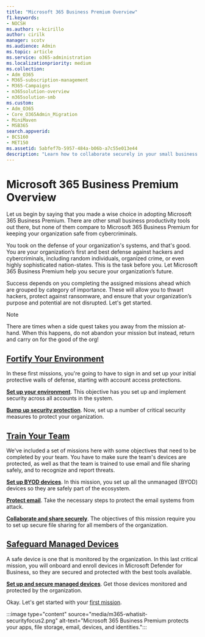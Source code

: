 ```yaml
---
title: "Microsoft 365 Business Premium Overview"
f1.keywords:
- NOCSH
ms.author: v-kcirillo
author: cirilk
manager: scotv
ms.audience: Admin
ms.topic: article
ms.service: o365-administration
ms.localizationpriority: medium
ms.collection: 
- Adm_O365
- M365-subscription-management 
- M365-Campaigns
- m365solution-overview
- m365solution-smb
ms.custom:
- Adm_O365
- Core_O365Admin_Migration
- MiniMaven
- MSB365
search.appverid:
- BCS160
- MET150
ms.assetid: 5abfef7b-5957-484a-b06b-a7c55e013e44
description: "Learn how to collaborate securely in your small business or campaign with Microsoft 365 Business Premium."
---
```


# Microsoft 365 Business Premium Overview

Let us begin by saying that you made a wise choice in adopting Microsoft 365 Business Premium. There are other small business productivity tools out there, but none of them compare to Microsoft 365 Business Premium for keeping your organization safe from cybercriminals.

You took on the defense of your organization's systems, and that's good. You are your organization’s first and best defense against hackers and cybercriminals, including random individuals, organized crime, or even highly sophisticated nation-states. This is the task before you. Let Microsoft 365 Business Premium help you secure your organization’s future.  

Success depends on you completing the assigned missions ahead which are grouped by category of importance. These will allow you to thwart hackers, protect against ransomware, and ensure that your organization’s purpose and potential are not disrupted. Let's get started.

>[!NOTE]
>There are times when a side quest takes you away from the mission at-hand. When this happens, do not abandon your mission but instead, return and carry on for the good of the org!

## [Fortify Your Environment](#tab/Fortify)

In these first missions, you're going to have to sign in and set up your initial protective walls of defense, starting with account access protections.

[**Set up your environment**](m365bp-setup-overview.md). This objective has you set up and implement security across all accounts in the system.

[**Bump up security protection**](m365bp-security-overview.md). Now, set up a number of critical security measures to protect your organization. 

## [Train Your Team](#tab/Train)

We've included a set of missions here with some objectives that need to be completed by your team. You have to make sure the team's devices are protected, as well as that the team is trained to use email and file sharing safely, and to recognize and report threats. 

[**Set up BYOD devices**](m365bp-protect-pcs-macs.md). In this mission, you set up all the unmanaged (BYOD) devices so they are safely part of the ecosystem.

[**Protect email**](m365bp-protect-email-overview.md). Take the necessary steps to protect the email systems from attack.

[**Collaborate and share securely**](m365bp-collaborate-share-securely.md). The objectives of this mission require you to set up secure file sharing for all members of the organization.

## [Safeguard Managed Devices](#tab/Safeguard)

A safe device is one that is monitored by the organization. In this last critical mission, you will onboard and enroll devices in Microsoft Defender for Business, so they are secured and protected with the best tools available.

[**Set up and secure managed devices**](m365bp-protect-devices.md). Get those devices monitored and protected by the organization. 

Okay. Let's get started with your [first mission](m365bp-setup-overview.md).

:::image type="content" source="media/m365-whatisit-securityfocus2.png" alt-text="Microsoft 365 Business Premium protects your apps, file storage, email, devices, and identities.":::

<!---
NOTE: I THINK THIS IMAGE SHOULD BE RE-DONE TO REFLECT 6 MISSIONS, AND STYLISTICALLY TO HAVE A "DEFENDER" CHARACTER (SUCH AS IN THE POSTER) IN THE BACKGROUND BEHIND THE FRONT LAYER VISUALS FOR EACH MISSION CATEGORY. THE OBJECTIVES FOR EACH MISSION CAN BE BULLET POINTS IN EACH SECTION IN THE GRAPHIC.
--->


<!---
KC Note: MOST OF THE FOLLOWING MAY BE USEFUL, BUT HERE JUST SERVES TO CLUTTER AND CONFUSE IMHO. I WILL MOVE THIS STUFF, BUT COMMENTING OUT FOR NOW...

Pay close attention to the following guidance for productivity, collaboration, file storage, email, devices, and identity:

| Protection for | Description | Links |
| ----- | ----- | ----- | ----- |
|Email | Use multi-factor authentication, advanced anti-phishing, Safe Links and Safe Attachments, and encrypted email for sensitive information.| [Set up multi-factor authentication](m365bp-multifactor-authentication.md) <br/><br/>[Protect against phishing attacks](avoid-phishing-and-attacks.md)<br/><br/>[Encrypt or label your sensitive email](send-encrypted-email.md) |
|iPhones and Android devices |Use multi-factor authentication, set up Microsoft mobile apps, and require a PIN | [Set up multi-factor authentication](m365bp-multifactor-authentication.md)<br/><br/>[Set up mobile devices](../business/set-up-mobile-devices.md)|
|Bring-your-own-devices (BYOD) for Mac and Windows PCs |Keep Office up to date, keep operating systems updated, and enable security features. | [Protect unmanaged Windows and Mac devices](m365bp-protect-pcs-macs.md) |
|Storing and sharing files securely | Share files and videos from Microsoft Teams, OneDrive, SharePoint, and Microsoft Stream, and protect sensitive data.| [Share files and videos](share-files-and-videos.md) |
|Managed Windows devices |Use managed devices for key staff and secure these devices. | [Set up managed devices](../business/set-up-windows-devices.md) |

## A recommended security configuration for Microsoft 365 Business Premium

This recommended secure configuration for Microsoft 365 Business Premium ensures you can:

- Rely on your trusted business productivity and collaboration tools, such as Outlook, Word, Excel, and other Office products.

- Protect your work files on all of your iOS, Android, and Windows devices with easy-to-manage, enterprise-grade security.

- Apply extra protection for user accounts and identity.

> [!VIDEO https://www.microsoft.com/videoplayer/embed/RE3clbH]

While federal and some state election campaigns in the United States qualify for [special pricing](get-microsoft-365-campaigns.md) for the Microsoft 365 for Campaigns offering of Microsoft 365 Business Premium, any organization with the Business Premium plan can take advantage of this guidance to configure increased security and learn how to collaborate securely.

This library includes the following:

- Prescriptive setup guidance for increased security.

- Help setting up devices for secure access.

- Guidance on collaborating and sharing securely.

For more information about what's included, see [Microsoft 365 Business Premium](https://www.microsoft.com/microsoft-365/business).

## Get started

Follow these steps to get started:

- For small and medium-sized businesses: [Get Microsoft 365 Business Premium](get-microsoft-365-business-premium.md)

- For campaigns: [Get Microsoft 365 campaigns](get-microsoft-365-campaigns.md)

## Solutions for your business

After you set up your secure Microsoft 365 environment, you can use the following solutions to get working:

| Create teams for collaboration | Set up online meetings |
| ------------- | ------------- |
| ![a SharePoint communication site.](../media/sm-m365-democracy-teams-collab.png) | ![an online meeting](../media/m365-democracy-teams-meetings.png) |
| Collaborate with teams for key staff, all staff, and partners or vendors.<br>[Create your team](create-teams-for-collaboration.md) | Schedule a meeting with audio, video, and sharing with Microsoft Teams.<br>[Set up a meeting](set-up-meetings.md) |

| Encrypt or label your sensitive email | Create a communications site |
| ------------- | ------------- |
| ![Encrypted and labeled email.](../media/sm-m365-campaign-email-encrypt.png) | ![a SharePoint communications site](../media/sm-m365-democracy-comms-site.png) |
| Use encryption and sensitivity labels to protect email that contains confidential or sensitive information.<br>[Send encrypted email](send-encrypted-email.md) | Share events, message, images, and more with your team in an internal communications site created with SharePoint.<br>[Create your site](create-communications-site.md) |

| Share files and videos |
| ------------- |
| ![sharing a file in Microsoft Teams.](../media/m365-democracy-teams-sharefiles.png) |
| Save your files and videos to the cloud so they're available <br>to all of the appropriate people.<br>[Start sharing](share-files-and-videos.md) |
--->


